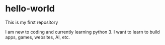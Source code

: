 # hello-world
This is my first repository

I am new to coding and currently learning python 3. I want to learn to build apps, games, websites, AI, etc.
